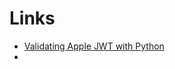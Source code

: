 # Links

* [Validating Apple JWT with Python](https://gist.github.com/davidhariri/b053787aabc9a8a9cc0893244e1549fe)
* 